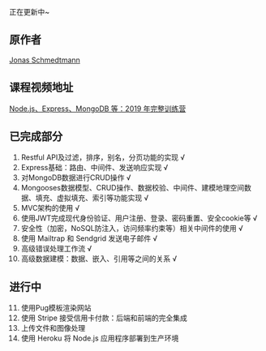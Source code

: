 正在更新中~

## 原作者
[Jonas Schmedtmann](https://github.com/jonasschmedtmann)

## 课程视频地址
[Node.js、Express、MongoDB 等：2019 年完整训练营](https://www.udemy.com/course/nodejs-express-mongodb-bootcamp)

## 已完成部分
1. Restful API及过滤，排序，别名，分页功能的实现 √
2. Express基础：路由、中间件、发送响应实现  √
3. 对MongoDB数据进行CRUD操作 √
4. Mongooses数据模型、CRUD操作、数据校验、中间件、建模地理空间数据、填充、虚拟填充、索引等功能实现 √
5. MVC架构的使用 √
6. 使用JWT完成现代身份验证、用户注册、登录、密码重置、安全cookie等 √
7. 安全性（加密，NoSQL防注入，访问频率约束等）相关中间件的使用 √
8. 使用 Mailtrap 和 Sendgrid 发送电子邮件 √
9. 高级错误处理工作流 √
10. 高级数据建模：数据、嵌入、引用等之间的关系 √

## 进行中
11. 使用Pug模板渲染网站 
12. 使用 Stripe 接受信用卡付款：后端和前端的完全集成
13. 上传文件和图像处理
14. 使用 Heroku 将 Node.js 应用程序部署到生产环境

